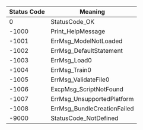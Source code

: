 | Status Code | Meaning                     |
|-------------|-----------------------------|
| 0           | StatusCode_OK               |
| -1000       | Print_HelpMessage           |
| -1001       | ErrMsg_ModelNotLoaded       |
| -1002       | ErrMsg_DefaultStatement     |
| -1003       | ErrMsg_Load0                |
| -1004       | ErrMsg_Train0               |
| -1005       | ErrMsg_ValidateFile0        |
| -1006       | ExcpMsg_ScriptNotFound      |
| -1007       | ErrMsg_UnsupportedPlatform  |
| -1008       | ErrMsg_BundleCreationFailed |
| -9000       | StatusCode_NotDefined       |
